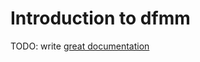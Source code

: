 # Introduction to dfmm

TODO: write [great documentation](http://jacobian.org/writing/what-to-write/)
